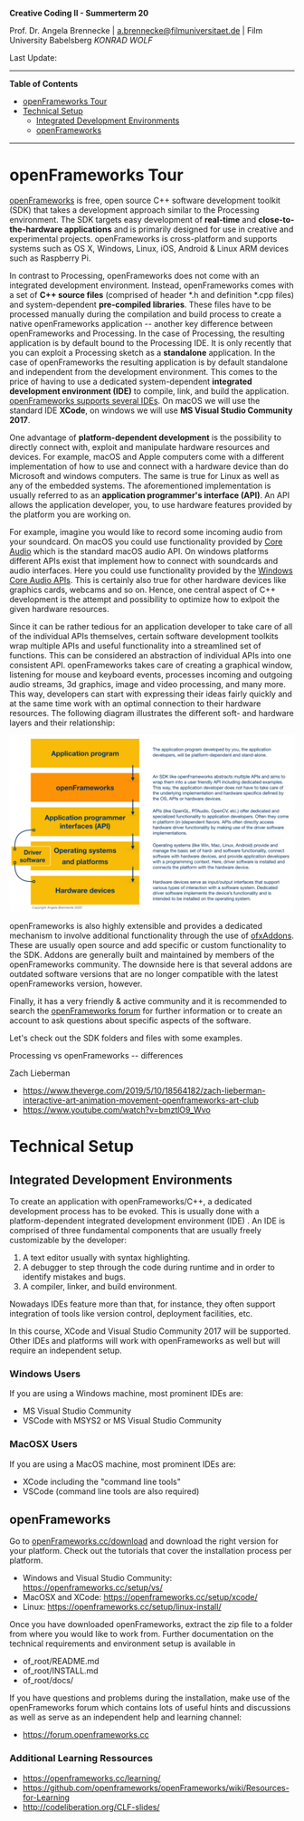 <!-- ---  
title: Creative Coding II
author: Angela Brennecke
affiliation: Film University Babelsberg KONRAD WOLF
date: Summer term 20
---   -->
**Creative Coding II - Summerterm 20**

Prof. Dr. Angela Brennecke | a.brennecke@filmuniversitaet.de | Film University Babelsberg *KONRAD WOLF*

Last Update: 

---

**Table of Contents**
- [openFrameworks Tour](#openframeworks-tour)
- [Technical Setup](#technical-setup)
  - [Integrated Development Environments](#integrated-development-environments)
  - [openFrameworks](#openframeworks)

---


# openFrameworks Tour

[openFrameworks](https://openframeworks.cc) is free, open source C++ software development toolkit (SDK) that takes a development approach similar to the Processing environment. The SDK targets easy development of **real-time** and **close-to-the-hardware applications** and is primarily designed for use in creative and experimental projects. openFrameworks is cross-platform and supports systems such as OS X, Windows, Linux, iOS, Android & Linux ARM devices such as Raspberry Pi. 

In contrast to Processing, openFrameworks does not come with an integrated development environment. Instead, openFrameworks comes with a set of **C++ source files** (comprised of header *.h and definition *.cpp files) and system-dependent **pre-compiled libraries**. These files  have to be processed manually during the compilation and build process to create a native openFrameworks application -- another key difference between openFrameworks and Processing. In the case of Processing, the resulting application is by default bound to the Processing IDE. It is only recently that you can exploit a Processing sketch as a **standalone** application. In the case of openFrameworks the resulting application is by default standalone and independent from the development environment. This comes to the price of having to use a dedicated system-dependent **integrated development environment (IDE)** to compile, link, and build the application. [openFrameworks supports several IDEs](https://openframeworks.cc/download/). On macOS we will use the standard IDE **XCode**, on windows we will use **MS Visual Studio Community 2017**. 

One advantage of **platform-dependent development** is the possibility to directly connect with, exploit and manipulate hardware resources and devices. For example, macOS and Apple computers come with a different implementation of how to use and connect with a hardware device than do Microsoft and windows computers. The same is true for Linux as well as any of the embedded systems. The aforementioned implementation is usually referred to as an **application programmer's interface (API)**. An API allows the application developer, you, to use hardware features provided by the platform you are working on. 

For example, imagine you would like to record some incoming audio from your soundcard. On macOS you could use functionality provided by [Core Audio](https://developer.apple.com/library/archive/documentation/MusicAudio/Conceptual/CoreAudioOverview/WhatisCoreAudio/WhatisCoreAudio.html) which is the standard macOS audio API. On windows platforms different APIs exist that implement how to connect with soundcards and audio interfaces. Here you could use functionality provided by the [Windows Core Audio APIs](https://docs.microsoft.com/en-us/windows/win32/coreaudio/core-audio-apis-in-windows-vista). This is certainly also true for other hardware devices like graphics cards, webcams and so on. Hence, one central aspect of C++ development is the attempt and possibility to optimize how to exlpoit the given hardware resources.

Since it can be rather tedious for an application developer to take care of all of the individual APIs themselves, certain software development toolkits wrap multiple APIs and useful functionality into a streamlined set of functions. This can be considered an abstraction of individual APIs into one consistent API. openFrameworks takes care of creating a graphical window, listening for mouse and keyboard events, processes incoming and outgoing audio streams, 3d graphics, image and video processing, and many more. This way, developers can start with expressing their ideas fairly quickly and at the same time work with an optimal connection to their hardware resources. The following diagram illustrates the different soft- and hardware layers and their relationship:

![System_overview_of](assets/diagram_system_overview_of.png)

openFrameworks is also highly extensible and provides a dedicated mechanism to involve additional functionality through the use of [ofxAddons](https://ofxaddons.com/categories). These are usually open source and add specific or custom functionality to the SDK. Addons are generally built and maintained by members of the openFrameworks community. The downside here is that several addons are outdated software versions that are no longer compatible with the latest openFrameworks version, however.

Finally, it has a very friendly & active community and it is recommended to search the [openFrameworks forum](https://forum.openframeworks.cc) for further information or to create an account to ask questions about specific aspects of the software. 

Let's check out the SDK folders and files with some examples.

Processing vs openFrameworks -- differences

Zach Lieberman
- https://www.theverge.com/2019/5/10/18564182/zach-lieberman-interactive-art-animation-movement-openframeworks-art-club
- https://www.youtube.com/watch?v=bmztlO9_Wvo


# Technical Setup

## Integrated Development Environments

To create an application with openFrameworks/C++, a dedicated development process has to be evoked. This is usually done with a platform-dependent integrated development environment (IDE) . An IDE is comprised of three fundamental components that are usually freely customizable by the developer:
1. A text editor usually with syntax highlighting.
2. A debugger to step through the code during runtime and in order to identify mistakes and bugs.
3. A compiler, linker, and build environment.

Nowadays IDEs feature more than that, for instance, they often support integration of tools like version control, deployment facilities, etc.

In this course, XCode and Visual Studio Community 2017 will be supported. Other IDEs and platforms will work with openFrameworks as well but will require an independent setup.

### Windows Users <!-- omit in toc -->

If you are using a Windows machine, most prominent IDEs are:
- MS Visual Studio Community
- VSCode with MSYS2 or MS Visual Studio Community

### MacOSX Users <!-- omit in toc -->

If you are using a MacOS machine, most prominent IDEs are:
- XCode including the "command line tools"
- VSCode (command line tools are also required)

## openFrameworks

Go to [openFrameworks.cc/download](http://openframeworks.cc/download/) and download the right version for your platform. Check out the tutorials that cover the installation process per platform. 

- Windows and Visual Studio Community: https://openframeworks.cc/setup/vs/
- MacOSX and XCode: https://openframeworks.cc/setup/xcode/
- Linux: https://openframeworks.cc/setup/linux-install/

Once you have downloaded openFrameworks, extract the zip file to a folder from where you would like to work from. Further documentation on the technical requirements and environment setup is available in 

- of\_root/README.md
- of\_root/INSTALL.md
- of\_root/docs/

If you have questions and problems during the installation, make use of the openFrameworks forum which contains lots of useful hints and discussions as well as serve as an independent help and learning channel:
- https://forum.openframeworks.cc

### Additional Learning Ressources <!-- omit in toc -->

- https://openframeworks.cc/learning/
- https://github.com/openframeworks/openFrameworks/wiki/Resources-for-Learning
- http://codeliberation.org/CLF-slides/
